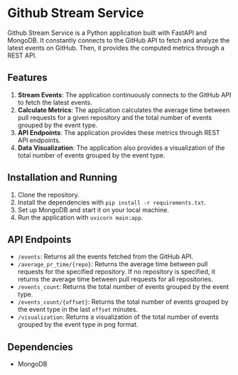 # Github Stream Service

Github Stream Service is a Python application built with FastAPI and MongoDB. It constantly connects to the GitHub API to fetch and analyze the latest events on GitHub. Then, it provides the computed metrics through a REST API.

## Features

1. **Stream Events**: The application continuously connects to the GitHub API to fetch the latest events.
2. **Calculate Metrics**: The application calculates the average time between pull requests for a given repository and the total number of events grouped by the event type.
3. **API Endpoints**: The application provides these metrics through REST API endpoints.
4. **Data Visualization**: The application also provides a visualization of the total number of events grouped by the event type.

## Installation and Running

1. Clone the repository.
2. Install the dependencies with `pip install -r requirements.txt`.
3. Set up MongoDB and start it on your local machine.
4. Run the application with `uvicorn main:app`.

## API Endpoints

- `/events`: Returns all the events fetched from the GitHub API.
- `/average_pr_time/{repo}`: Returns the average time between pull requests for the specified repository. If no repository is specified, it returns the average time between pull requests for all repositories.
- `/events_count`: Returns the total number of events grouped by the event type.
- `/events_count/{offset}`: Returns the total number of events grouped by the event type in the last `offset` minutes.
- `/visualization`: Returns a visualization of the total number of events grouped by the event type in png format.

## Dependencies

- MongoDB

